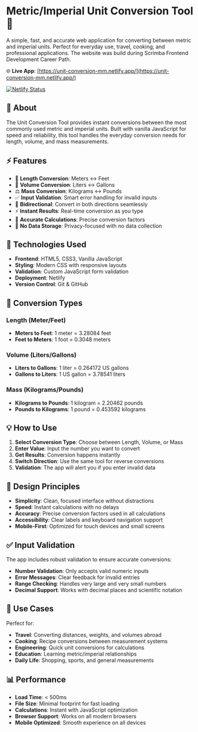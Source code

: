 # Metric/Imperial Unit Conversion Tool 📏

A simple, fast, and accurate web application for converting between metric and imperial units. Perfect for everyday use, travel, cooking, and professional applications.
The website was build during Scrimba Frontend Development Career Path. 

🌐 **Live App**: [https://unit-conversion-mm.netlify.app/](https://unit-conversion-mm.netlify.app/)

[![Netlify Status](https://api.netlify.com/api/v1/badges/77f110df-070f-438b-b72d-5a6ade32c024/deploy-status)](https://app.netlify.com/projects/unit-conversion-mm/deploys)

## 🔧 About

The Unit Conversion Tool provides instant conversions between the most commonly used metric and imperial units. Built with vanilla JavaScript for speed and reliability, this tool handles the everyday conversion needs for length, volume, and mass measurements.

## ⚡ Features

- 📏 **Length Conversion**: Meters ↔ Feet
- 🥤 **Volume Conversion**: Liters ↔ Gallons  
- ⚖️ **Mass Conversion**: Kilograms ↔ Pounds
- ✅ **Input Validation**: Smart error handling for invalid inputs
- 🔄 **Bidirectional**: Convert in both directions seamlessly
- ⚡ **Instant Results**: Real-time conversion as you type
- 🎯 **Accurate Calculations**: Precise conversion factors
- 💾 **No Data Storage**: Privacy-focused with no data collection

## 🚀 Technologies Used

- **Frontend**: HTML5, CSS3, Vanilla JavaScript
- **Styling**: Modern CSS with responsive layouts
- **Validation**: Custom JavaScript form validation
- **Deployment**: Netlify
- **Version Control**: Git & GitHub

## 🎯 Conversion Types

### Length (Meter/Feet)
- **Meters to Feet**: 1 meter = 3.28084 feet
- **Feet to Meters**: 1 foot = 0.3048 meters

### Volume (Liters/Gallons)
- **Liters to Gallons**: 1 liter = 0.264172 US gallons
- **Gallons to Liters**: 1 US gallon = 3.78541 liters

### Mass (Kilograms/Pounds)
- **Kilograms to Pounds**: 1 kilogram = 2.20462 pounds
- **Pounds to Kilograms**: 1 pound = 0.453592 kilograms

## 💡 How to Use

1. **Select Conversion Type**: Choose between Length, Volume, or Mass
2. **Enter Value**: Input the number you want to convert
3. **Get Results**: Conversion happens instantly
4. **Switch Direction**: Use the same tool for reverse conversions
5. **Validation**: The app will alert you if you enter invalid data

## 🎨 Design Principles

- **Simplicity**: Clean, focused interface without distractions
- **Speed**: Instant calculations with no delays
- **Accuracy**: Precise conversion factors used in all calculations
- **Accessibility**: Clear labels and keyboard navigation support
- **Mobile-First**: Optimized for touch devices and small screens

## ✅ Input Validation

The app includes robust validation to ensure accurate conversions:
- **Number Validation**: Only accepts valid numeric inputs
- **Error Messages**: Clear feedback for invalid entries
- **Range Checking**: Handles very large and very small numbers
- **Decimal Support**: Works with decimal places and scientific notation

## 🎯 Use Cases

Perfect for:
- **Travel**: Converting distances, weights, and volumes abroad
- **Cooking**: Recipe conversions between measurement systems
- **Engineering**: Quick unit conversions for calculations
- **Education**: Learning metric/imperial relationships
- **Daily Life**: Shopping, sports, and general measurements

## 📊 Performance

- **Load Time**: < 500ms
- **File Size**: Minimal footprint for fast loading
- **Calculations**: Instant with JavaScript optimization
- **Browser Support**: Works on all modern browsers
- **Mobile Optimized**: Smooth experience on all devices
